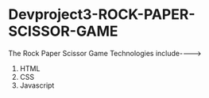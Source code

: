 # Devproject3-ROCK-PAPER-SCISSOR-GAME
The Rock Paper Scissor Game Technologies include---->
1. HTML
2. CSS
3. Javascript   
